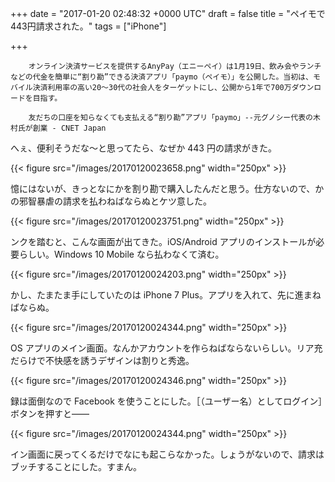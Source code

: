 
+++
date = "2017-01-20 02:48:32 +0000 UTC"
draft = false
title = "ペイモで443円請求された。"
tags = ["iPhone"]

+++
>
        オンライン決済サービスを提供するAnyPay（エニーペイ）は1月19日、飲み会やランチなどの代金を簡単に“割り勘”できる決済アプリ「paymo（ペイモ）」を公開した。当初は、モバイル決済利用率の高い20～30代の社会人をターゲットにし、公開から1年で700万ダウンロードを目指す。

        友だちの口座を知らなくても支払える“割り勘”アプリ「paymo」--元グノシー代表の木村氏が創業 - CNET Japan
    
へぇ、便利そうだな～と思ってたら、なぜか 443 円の請求がきた。

{{< figure src="/images/20170120023658.png" width="250px" >}}

憶にはないが、きっとなにかを割り勘で購入したんだと思う。仕方ないので、かの邪智暴虐の請求を払わねばならぬとケツ意した。

{{< figure src="/images/20170120023751.png" width="250px" >}}

ンクを踏むと、こんな画面が出てきた。iOS/Android アプリのインストールが必要らしい。Windows 10 Mobile なら払わなくて済む。

{{< figure src="/images/20170120024203.png" width="250px" >}}

かし、たまたま手にしていたのは iPhone 7 Plus。アプリを入れて、先に進まねばならぬ。

{{< figure src="/images/20170120024344.png" width="250px" >}}

OS アプリのメイン画面。なんかアカウントを作らねばならないらしい。リア充だらけで不快感を誘うデザインは割りと秀逸。

{{< figure src="/images/20170120024346.png" width="250px" >}}

録は面倒なので Facebook を使うことにした。［（ユーザー名）としてログイン］ボタンを押すと――

{{< figure src="/images/20170120024344.png" width="250px" >}}

イン画面に戻ってくるだけでなにも起こらなかった。しょうがないので、請求はブッチすることにした。すまん。<br/>
 


